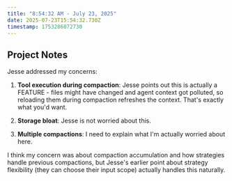 ```yaml
---
title: "8:54:32 AM - July 23, 2025"
date: 2025-07-23T15:54:32.730Z
timestamp: 1753286072730
---
```


## Project Notes

Jesse addressed my concerns:

1. **Tool execution during compaction**: Jesse points out this is actually a FEATURE - files might have changed and agent context got polluted, so reloading them during compaction refreshes the context. That's exactly what you'd want.

2. **Storage bloat**: Jesse is not worried about this.

3. **Multiple compactions**: I need to explain what I'm actually worried about here.

I think my concern was about compaction accumulation and how strategies handle previous compactions, but Jesse's earlier point about strategy flexibility (they can choose their input scope) actually handles this naturally.
